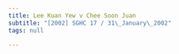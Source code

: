 ```yaml
---
title: Lee Kuan Yew v Chee Soon Juan
subtitle: "[2002] SGHC 17 / 31\_January\_2002"
tags: null

---
```


